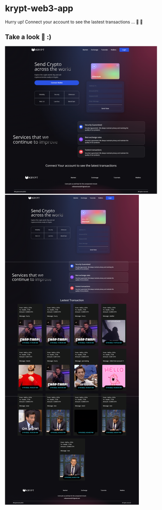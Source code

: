 # krypt-web3-app
Hurry up! Connect your account to see the lastest transactions  ... 🦊 🦊


## Take a look 🦊 :)
![alt_text](images/notConnect.png)
![alt_text](images/connect.png)

